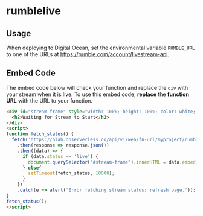 # rumblelive

## Usage

When deploying to Digital Ocean, set the environmental variable `RUMBLE_URL` to one of the URLs at https://rumble.com/account/livestream-api.

## Embed Code

The embed code below will check your function and replace the `div` with your stream when it is live. To use this embed code, **replace** the **function URL** with the URL to your function.

```html
<div id="stream-frame" style="width: 100%; height: 100%; color: white; background-color: black; display: flex; justify-content: center; align-items: center;">
  <h2>Waiting for Stream to Start</h2>
</div>
<script>
function fetch_status() {
  fetch('https://blah.doserverless.co/api/v1/web/fn-url/myproject/rumblelive?ts=' + Date.now())
    .then(response => response.json())
    .then((data) => {
      if (data.status == 'live') {
        document.querySelector("#stream-frame").innerHTML = data.embed;
      } else{
        setTimeout(fetch_status, 10000);
      }
    })
    .catch(e => alert('Error fetching stream status; refresh page.'));
}
fetch_status();
</script>
```
